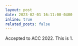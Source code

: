 ```yaml
---
layout: post
date: 2023-02-01 16:11:00-0400
inline: true
related_posts: false
---
```


Accepted to ACC 2022. This is 1.
